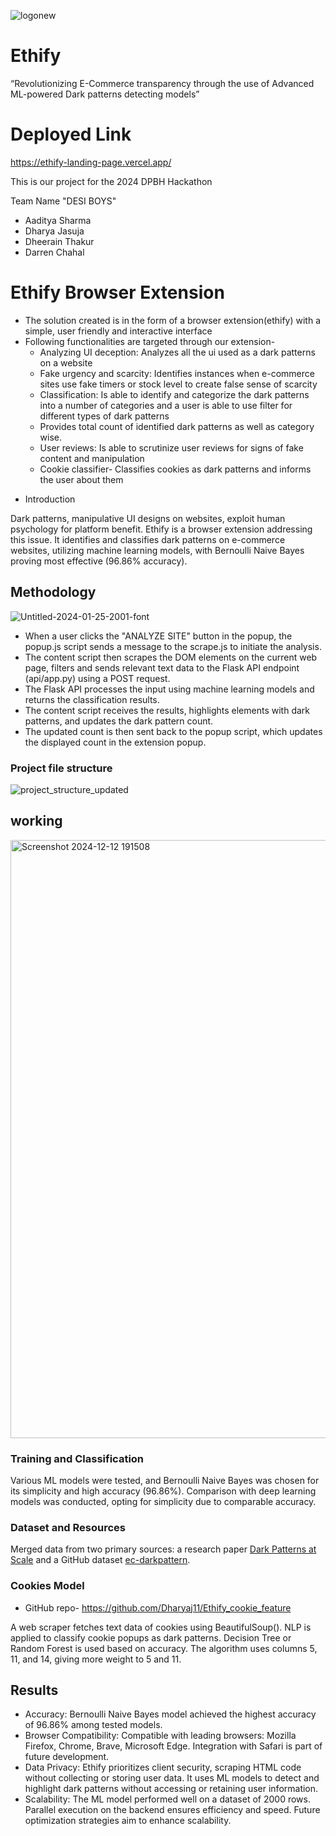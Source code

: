 ![logonew](https://github.com/Dharyaj11/Ethify/assets/119648064/e5ed3776-a2ef-4c05-beea-bca22971feb1)

# Ethify
“Revolutionizing E-Commerce transparency through the use of Advanced ML-powered 
Dark patterns detecting models” 
# Deployed Link 
https://ethify-landing-page.vercel.app/

This is our project for the 2024 DPBH Hackathon 

Team Name "DESI BOYS"
- Aaditya Sharma
- Dharya Jasuja
- Dheerain Thakur
- Darren Chahal


# Ethify Browser Extension
- The solution created is in the form of a browser extension(ethify) with a simple, user friendly and interactive interface 
- Following functionalities are targeted through our extension-
  + Analyzing UI deception: Analyzes all the ui used as a dark patterns on a website
  + Fake urgency and scarcity: Identifies instances when e-commerce sites use fake timers or stock level to create false sense of scarcity 
  + Classification: Is able to identify and categorize the dark patterns into a number of categories and a user is able to use filter for different types of dark patterns
  + Provides total count of identified dark patterns as well as category wise. 
  + User reviews: Is able to scrutinize user reviews for signs of fake content and manipulation
  + Cookie classifier- Classifies cookies as dark patterns and informs the user about them

* Introduction

Dark patterns, manipulative UI designs on websites, exploit human psychology for platform benefit. Ethify is a browser extension addressing this issue. It identifies and classifies dark patterns on e-commerce websites, utilizing machine learning models, with Bernoulli Naive Bayes proving most effective (96.86% accuracy).

## Methodology


  ![Untitled-2024-01-25-2001-font](https://github.com/Dharyaj11/Ethify/assets/119648064/7c81390c-35bd-4ef5-bda2-84881faf3848)


  - When a user clicks the "ANALYZE SITE" button in the popup, the popup.js script sends a message to the scrape.js to initiate the analysis.
  - The content script then scrapes the DOM elements on the current web page, filters and sends relevant text data to the Flask API endpoint (api/app.py) using a POST request.
  - The Flask API processes the input using machine learning models and returns the classification results.
  - The content script receives the results, highlights elements with dark patterns, and updates the dark pattern count.
  - The updated count is then sent back to the popup script, which updates the displayed count in the extension popup.


### Project file structure
  ![project_structure_updated](https://github.com/Dharyaj11/Ethify/assets/119648064/646cfb67-34ec-4782-b701-5c83a10f6a56)
  

## working

<img width="957" alt="Screenshot 2024-12-12 191508" src="https://github.com/user-attachments/assets/ea6d89d4-d716-464b-a0c0-2ef0f16e861d" />


### Training and Classification
Various ML models were tested, and Bernoulli Naive Bayes was chosen for its simplicity and high accuracy (96.86%). Comparison with deep learning models was conducted, opting for simplicity due to comparable accuracy.

### Dataset and Resources
Merged data from two primary sources: a research paper [Dark Patterns at Scale](https://arxiv.org/pdf/1907.07032.pdf) and a GitHub dataset [ec-darkpattern](https://github.com/yamanalab/ec-darkpattern/blob/master/dataset/dataset.tsv).



### Cookies Model
- GitHub repo- https://github.com/Dharyaj11/Ethify_cookie_feature

A web scraper fetches text data of cookies using BeautifulSoup(). NLP is applied to classify cookie popups as dark patterns. Decision Tree or Random Forest is used based on accuracy. The algorithm uses columns 5, 11, and 14, giving more weight to 5 and 11.

## Results

- Accuracy: Bernoulli Naive Bayes model achieved the highest accuracy of 96.86% among tested models.
- Browser Compatibility: Compatible with leading browsers: Mozilla Firefox, Chrome, Brave, Microsoft Edge. Integration with Safari is part of future development.
- Data Privacy: Ethify prioritizes client security, scraping HTML code without collecting or storing user data. It uses ML models to detect and highlight dark patterns without accessing or retaining user information.
- Scalability: The ML model performed well on a dataset of 2000 rows. Parallel execution on the backend ensures efficiency and speed. Future optimization strategies aim to enhance scalability.
